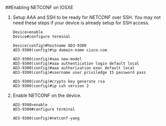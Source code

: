 ##Enabling NETCONF on IOSXE

1. Setup AAA and SSH to be ready for NETCONF over SSH. You may not need these steps if your device is already setup for SSH access.

   ````
   Device>enable
   Device#configure terminal

   Device(config)#hostname AD3-9300
   AD3-9300(config)#ip domain-name cisco.com

   AD3-9300(config)#aaa new-model
   AD3-9300(config)#aaa authentication login default local
   AD3-9300(config)#aaa authorization exec default local
   AD3-9300(config)#username user priviledge 15 password pass

   AD3-9300(config)#crypto key generate rsa
   AD3-9300(config)#ip ssh version 2

   ````


2. Enable NETCONF on the device.

   ```
   AD3-9300>enable
   AD3-9300#configure terminal

   AD3-9300(config)#netconf-yang
   ```
